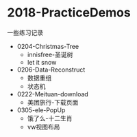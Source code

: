 # 2018-PracticeDemos
一些练习记录
* 0204-Christmas-Tree
    * innisfree-圣诞树
    * let it snow
* 0206-Data-Reconstruct
    * 数据重组
    * 状态机
* 0222-Meituan-download
    * 美团旅行-下载页面
* 0305-ele-PopUp
    * 饿了么-十二生肖
    * vw视图布局